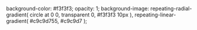 background-color: #f3f3f3;
opacity: 1;
background-image:  repeating-radial-gradient( circle at 0 0, transparent 0, #f3f3f3 10px ), repeating-linear-gradient( #c9c9d755, #c9c9d7 );
